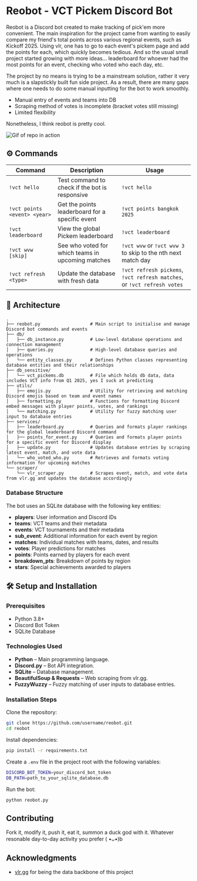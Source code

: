# Reobot - VCT Pickem Discord Bot

Reobot is a Discord bot created to make tracking of pick'em more convenient. The main inspiration for the project came from wanting to easily compare my friend's total points across various regional events, such as Kickoff 2025. Using vlr, one has to go to each event's pickem page and add the points for each, which quickly becomes tedious. And so the usual small project started growing with more ideas... leaderboard for whoever had the most points for an event, checking who voted who each day, etc.

The project by no means is trying to be a mainstream solution, rather it very much is a slapstickly built fun side project. As a result, there are many gaps where one needs to do some manual inputting for the bot to work smoothly.
- Manual entry of events and teams into DB
- Scraping method of votes is incomplete (bracket votes still missing)
- Limited flexibility

Nonetheless, I think reobot is pretty cool.

![Gif of repo in action](./gif.gif)


## ⚙️ Commands

| Command | Description | Usage |
|---------|-------------|-------|
| `!vct hello` | Test command to check if the bot is responsive | `!vct hello` |
| `!vct points <event> <year>` | Get the points leaderboard for a specific event | `!vct points bangkok 2025` |
| `!vct leaderboard` | View the global Pickem leaderboard | `!vct leaderboard` |
| `!vct wvw [skip]` | See who voted for which teams in upcoming matches | `!vct wvw` or `!vct wvw 3` to skip to the nth next match day |
| `!vct refresh <type>` | Update the database with fresh data | `!vct refresh pickems`, `!vct refresh matches`, or `!vct refresh votes` |


## 📂 Architecture

```plaintext
.
├── reobot.py                   # Main script to initialise and manage Discord bot commands and events
├── db/
│   ├── db_instance.py          # Low-level database operations and connection management
│   ├── queries.py              # High-level database queries and operations
│   └── entity_classes.py       # Defines Python classes representing database entities and their relationships
├── db_sensitive/
│   └── vct_pickems.db          # File which holds db data, data includes VCT info from Q1 2025, yes I suck at predicting
├── utils/
│   ├── emojis.py               # Utility for retrieving and matching Discord emojis based on team and event names
│   ├── formatting.py           # Functions for formatting Discord embed messages with player points, votes, and rankings
│   └── matching.py             # Utility for fuzzy matching user input to database entries
├── services/
│   ├── leaderboard.py          # Queries and formats player rankings for the global leaderboard Discord command
│   ├── points_for_event.py     # Queries and formats player points for a specific event for Discord display
│   ├── update.py               # Updates database entries by scraping latest event, match, and vote data
│   └── who_voted_who.py        # Retrieves and formats voting information for upcoming matches
└── scraper/
    └── vlr_scraper.py          # Scrapes event, match, and vote data from vlr.gg and updates the database accordingly
```


### Database Structure

The bot uses an SQLite database with the following key entities:

- **players**: User information and Discord IDs
- **teams**: VCT teams and their metadata
- **events**: VCT tournaments and their metadata
- **sub_event**: Additional information for each event by region
- **matches**: Individual matches with teams, dates, and results
- **votes**: Player predictions for matches
- **points**: Points earned by players for each event
- **breakdown_pts**: Breakdown of points by region
- **stars**: Special achievements awarded to players


## 🛠 Setup and Installation

### Prerequisites
- Python 3.8+
- Discord Bot Token
- SQLite Database

### Technologies Used

- **Python** – Main programming language.
- **Discord.py** – Bot API integration.
- **SQLite** – Database management.
- **BeautifulSoup & Requests** – Web scraping from vlr.gg.
- **FuzzyWuzzy** – Fuzzy matching of user inputs to database entries.

### Installation Steps

Clone the repository:
```bash
git clone https://github.com/username/reobot.git
cd reobot
```

Install dependencies:
```bash
pip install -r requirements.txt
```

Create a `.env` file in the project root with the following variables:
```bash
DISCORD_BOT_TOKEN=your_discord_bot_token
DB_PATH=path_to_your_sqlite_database.db
```

Run the bot:
```bash
python reobot.py
```


## Contributing

Fork it, modify it, push it, eat it, summon a duck god with it. Whatever resonable day-to-day activity you prefer ( •ᴗ•)b


## Acknowledgments

- [vlr.gg](https://www.vlr.gg/) for being the data backbone of this project